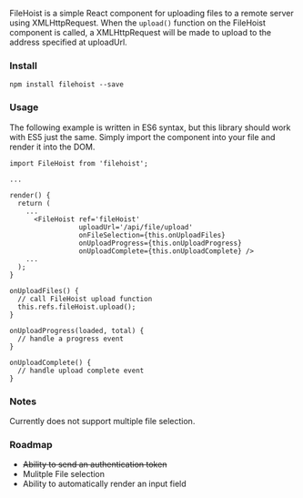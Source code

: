 FileHoist is a simple React component for uploading files to a remote server using XMLHttpRequest. When the `upload()` function on the FileHoist component is called, a XMLHttpRequest will be made to upload to the address specified at uploadUrl.

### Install
```
npm install filehoist --save 
```

### Usage
The following example is written in ES6 syntax, but this library should work with ES5 just the same. Simply import the component into your file and render it into the DOM.
```
import FileHoist from 'filehoist';

...

render() {
  return (
    ...
      <FileHoist ref='fileHoist'
                 uploadUrl='/api/file/upload'
                 onFileSelection={this.onUploadFiles}
                 onUploadProgress={this.onUploadProgress}
                 onUploadComplete={this.onUploadComplete} />
    ...
  );
}

onUploadFiles() {
  // call FileHoist upload function
  this.refs.fileHoist.upload();
}

onUploadProgress(loaded, total) {
  // handle a progress event
}

onUploadComplete() {
  // handle upload complete event
}
```

### Notes
Currently does not support multiple file selection.

### Roadmap
- ~~Ability to send an authentication token~~
- Mulitple File selection
- Ability to automatically render an input field